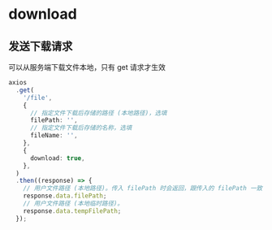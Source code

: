 # download

## 发送下载请求

可以从服务端下载文件本地，只有 get 请求才生效

```typescript
axios
  .get(
    '/file',
    {
      // 指定文件下载后存储的路径 (本地路径)，选填
      filePath: '',
      // 指定文件下载后存储的名称，选填
      fileName: '',
    },
    {
      download: true,
    },
  )
  .then((response) => {
    // 用户文件路径 (本地路径)。传入 filePath 时会返回，跟传入的 filePath 一致
    response.data.filePath;
    // 用户文件路径 (本地临时路径)。
    response.data.tempFilePath;
  });
```
